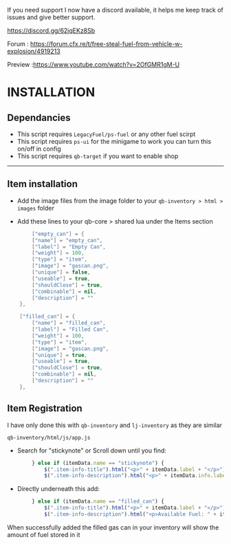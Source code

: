If you need support I now have a discord available, it helps me keep track of issues and give better support.

https://discord.gg/62jqEKz8Sb

Forum : https://forum.cfx.re/t/free-steal-fuel-from-vehicle-w-explosion/4919213

Preview :https://www.youtube.com/watch?v=2OfGMR1gM-U

# INSTALLATION

## Dependancies
- This script requires `LegacyFuel/ps-fuel` or any other fuel scirpt
- This script requires `ps-ui` for the minigame to work you can turn this on/off in config
- This script requires `qb-target` if you want to enable shop


---
## Item installation
- Add the image files from the image folder to your `qb-inventory > html > images` folder

- Add these lines to your qb-core > shared lua under the Items section
```lua
		["empty_can"] = {
		["name"] = "empty_can",                                                        
        ["label"] = "Empty Can",
        ["weight"] = 100,
        ["type"] = "item",
        ["image"] = "gascan.png",
        ["unique"] = false,
        ["useable"] = true,
        ["shouldClose"] = true,
        ["combinable"] = nil,
        ["description"] = ""
    },

    ["filled_can"] = {
		["name"] = "filled_can",                                                        
        ["label"] = "Filled Can",
        ["weight"] = 100,
        ["type"] = "item",
        ["image"] = "gascan.png",
        ["unique"] = true,
        ["useable"] = true,
        ["shouldClose"] = true,
        ["combinable"] = nil,
        ["description"] = ""
    },
```


## Item Registration

I have only done this with `qb-inventory` and `lj-inventory` as they are similar

`qb-inventory/html/js/app.js`

- Search for "stickynote" or Scroll down until you find:
```js
        } else if (itemData.name == "stickynote") {
            $(".item-info-title").html("<p>" + itemData.label + "</p>");
            $(".item-info-description").html("<p>" + itemData.info.label + "</p>");
```
- Directly underneath this add:
```js
        } else if (itemData.name == "filled_can") {
            $(".item-info-title").html("<p>" + itemData.label + "</p>");
            $(".item-info-description").html("<p>Available Fuel: " + itemData.info.fuel + "</p>");
```
When successfully added the filled gas can in your inventory will show the amount of fuel stored in it
